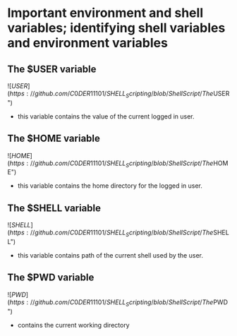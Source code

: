 # Important environment and shell variables; identifying shell variables and environment variables

## The $USER variable

![$USER](https://github.com/C0DER11101/SHELL_Scripting/blob/ShellScript/The%24USER.png?raw=true "$USER")
- this variable contains the value of the current logged in user.

## The $HOME variable

![$HOME](https://github.com/C0DER11101/SHELL_Scripting/blob/ShellScript/The%24HOME.png?raw=true "$HOME")
- this variable contains the home directory for the logged in user.

## The $SHELL variable

![$SHELL](https://github.com/C0DER11101/SHELL_Scripting/blob/ShellScript/The%24SHELL.png?raw=true "$SHELL")
- this variable contains path of the current shell used by the user.

## The $PWD variable

![$PWD](https://github.com/C0DER11101/SHELL_Scripting/blob/ShellScript/The%24PWD.png?raw=true "$PWD")
- contains the current working directory
